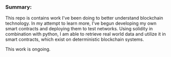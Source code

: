 ### Summary: 

This repo is contains work I've been doing to better understand blockchain technology. In my attempt
to learn more, I've begun developing my own smart contracts and deploying them to test networks. Using solidity 
in combination with python, I am able to retrieve real world data and utilize it in smart contracts, which exist 
on deterministic blockchain systems. 

This work is ongoing.
